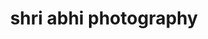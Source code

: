 ---
title: "shri abhi photography"
url: /vanasthaslipuram-hyderabad/shri-abhi-photography/
shop: Foto
---